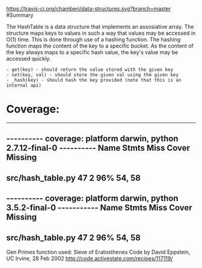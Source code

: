 https://travis-ci.org/chamberi/data-structures.svg?branch=master
#Summary

The HashTable is a data structure that implements an
assosiative array. The structure maps keys to values
in such a way that values may be accessed in O(1) time.
This is done through use of a hashing function.
The hashing function maps the content of the key to
a specific bucket. As the content of the key always
maps to a specific hash value, the key's value may
be accessed quickly.

    - get(key) - should return the value stored with the given key
    - set(key, val) - should store the given val using the given key
    - _hash(key) - should hash the key provided (note that this is an internal api)


# Coverage:

-----------------------------------------------------------
---------- coverage: platform darwin, python 2.7.12-final-0 ----------
Name                          Stmts   Miss  Cover   Missing
-----------------------------------------------------------
src/hash_table.py                47      2    96%   54, 58
-----------------------------------------------------------
---------- coverage: platform darwin, python 3.5.2-final-0 -----------
Name                          Stmts   Miss  Cover   Missing
-----------------------------------------------------------
src/hash_table.py                47      2    96%   54, 58
-----------------------------------------------------------

Gen Primes function used:
Sieve of Eratosthenes
Code by David Eppstein, UC Irvine, 28 Feb 2002
http://code.activestate.com/recipes/117119/
